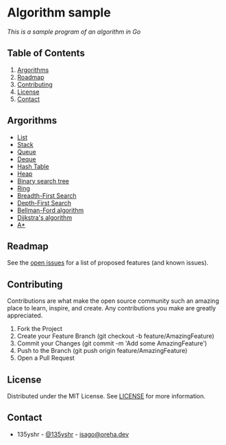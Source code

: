# Algorithm sample

_This is a sample program of an algorithm in Go_

## Table of Contents

1. [Argorithms](#Argorithms)
2. [Roadmap](#Roadmap)
3. [Contributing](#Contributing)
4. [License](#License)
4. [Contact](#Contact)


## Argorithms

* [List](list/README.md)
* [Stack](stack/README.md)
* [Queue](queue/README.md)
* [Deque](deque/README.md)
* [Hash Table](hash-Table/README.md)
* [Heap](heap/README.md)
* [Binary search tree](binary-search-tree/README.md)
* [Ring](ring/README.md)
* [Breadth-First Search](bfs/README.md)
* [Depth-First Search](dfs/README.md)
* [Bellman-Ford algorithm](bf/README.md)
* [Dijkstra's algorithm](dijkstra/README.md)
* [A*](astar/README.md)


## Readmap

See the [open issues](https://github.com/135yshr/algorithm-sample/issues) for a list of proposed features (and known issues).


## Contributing

Contributions are what make the open source community such an amazing place to learn, inspire, and create. Any contributions you make are greatly appreciated.

1. Fork the Project
2. Create your Feature Branch (git checkout -b feature/AmazingFeature)
3. Commit your Changes (git commit -m 'Add some AmazingFeature')
4. Push to the Branch (git push origin feature/AmazingFeature)
5. Open a Pull Request


## License

Distributed under the MIT License. See [LICENSE](https://github.com/135yshr/algorithm-sample/blob/main/LICENSE) for more information.


## Contact

* 135yshr - [@135yshr](https://twitter.com/135yshr) - isago@oreha.dev



[contributors-shield]: https://img.shields.io/github/contributors/135yshr/repo.svg?style=for-the-badge
[contributors-url]: https://github.com/135yshr/algorithm-sample/graphs/contributors
[forks-shield]: https://img.shields.io/github/forks/135yshr/repo.svg?style=for-the-badge
[forks-url]: https://github.com/135yshr/algorithm-sample/network/members
[stars-shield]: https://img.shields.io/github/stars/135yshr/repo.svg?style=for-the-badge
[stars-url]: https://github.com/135yshr/algorithm-sample/stargazers
[issues-shield]: https://img.shields.io/github/issues/135yshr/repo.svg?style=for-the-badge
[issues-url]: https://github.com/135yshr/algorithm-sample/issues
[license-shield]: https://img.shields.io/github/license/135yshr/repo.svg?style=for-the-badge
[license-url]: https://github.com/135yshr/algorithm-sample/blob/master/LICENSE


